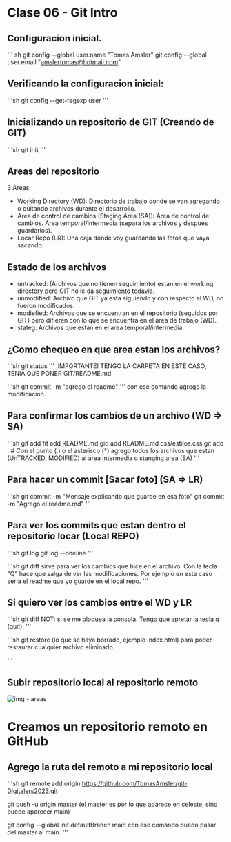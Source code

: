   # Clase 06 - Git Intro

## Configuracion inicial.
''' sh
git config --global user.name "Tomas Amsler"
git config --global user.email "amslertomas@hotmail.com"

## Verificando la configuracion inicial:

'''sh
git config --get-regexp user
'''

## Inicializando un repositorio de GIT (Creando de GIT)

'''sh
git init
'''
## Areas del repositorio

3 Areas:

* Working Directory (WD): Directorio de trabajo donde se van agregando o quitando archivos durante el desarrollo.
* Area de control de cambios (Staging Area (SA)): Area de control de cambios. Area temporal/intermedia (separa los archivos y despues guardarlos).
* Locar Repo (LR): Una caja donde voy guardando las fotos que vaya sacando.

## Estado de los archivos

* untracked: (Archivos que no tienen seguimiento) estan en el working directory pero GIT no le da seguimiento todavía.
* unmodified: Archivo que GIT ya esta siguiendo y con respecto al WD, no fueron modificados.
* modiefied: Archivos que se encuentran en el repositorio (seguidos por GIT) pero difieren con lo que se encuentra en el area de trabajo (WD).
* stateg: Archivos que estan en el area temporal/intermedia.

## ¿Como chequeo en que area estan los archivos?

'''sh
git status
'''
¡IMPORTANTE! TENGO LA CARPETA EN ESTE CASO, TENIA QUE PONER GIT/README.md 

'''sh
git commit -m "agrego el readme"
'''
con ese comando agrego la modificacion.

## Para confirmar los cambios de un archivo (WD => SA)

'''sh
git add <nombre-archivo>
fit add README.md
gid add README.md css/estilos.css
git add . # Con el punto (.) o el asterisco (*) agrego todos los archivos que estan (UnTRACKED, MODIFIED) al area intermedia o stanging area (SA)
'''

## Para hacer un commit [Sacar foto] (SA => LR)

'''sh
git commit -m "Mensaje explicando que guarde en esa foto"
git commit -m "Agrego el readme.md"
'''

## Para ver los commits que estan dentro el repositorio locar (Local REPO)

'''sh
git log
git log --oneline
'''

'''sh
git diff sirve para ver los cambios que hice en el archivo.
Con la tecla "Q" hace que salga de ver las modificaciones.
Por ejemplo en este caso seria el readme que yo guarde en el local repo.
'''

## Si quiero ver los cambios entre el WD y LR

'''sh
git diff
NOT: si se me bloquea la consola. Tengo que apretar la tecla q (quit).
'''

'''sh
git restore (lo que se haya borrado, ejemplo index.html)
para poder restaurar cualquier archivo eliminado

'''

## Subir repositorio local al repositorio remoto

![img - areas](https://cdn.hashnode.com/res/hashnode/image/upload/v1644871667728/U8uUkYIQa.png?auto=compress,format&format=webp)

# Creamos un repositorio remoto en GitHub


## Agrego la ruta del remoto a mi repositorio local
'''sh
git remote add origin https://github.com/TomasAmsler/git-Digitalers2023.git

git push -u origin master (el master es por lo que aparece en celeste, sino puede aparecer main)

git config --global init.defaultBranch main con ese comando puedo pasar del master al main.
'''
